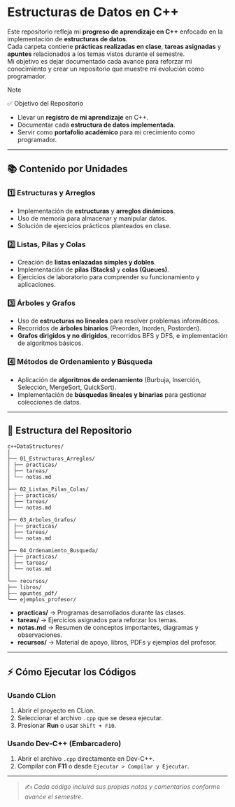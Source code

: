# Estructuras de Datos en C++

Este repositorio refleja mi **progreso de aprendizaje en C++** enfocado en la implementación de **estructuras de datos**.  
Cada carpeta contiene **prácticas realizadas en clase**, **tareas asignadas** y **apuntes** relacionados a los temas vistos durante el semestre.  
Mi objetivo es dejar documentado cada avance para reforzar mi conocimiento y crear un repositorio que muestre mi evolución como programador.

>[!NOTE]
> 
>✅ Objetivo del Repositorio
>- Llevar un **registro de mi aprendizaje** en C++.
>- Documentar cada **estructura de datos implementada**.
>- Servir como **portafolio académico** para mi crecimiento como programador.

---

## 📚 Contenido por Unidades

### 1️⃣ Estructuras y Arreglos
- Implementación de **estructuras** y **arreglos dinámicos**.
- Uso de memoria para almacenar y manipular datos.
- Solución de ejercicios prácticos planteados en clase.

### 2️⃣ Listas, Pilas y Colas
- Creación de **listas enlazadas simples y dobles**.
- Implementación de **pilas (Stacks)** y **colas (Queues)**.
- Ejercicios de laboratorio para comprender su funcionamiento y aplicaciones.

### 3️⃣ Árboles y Grafos
- Uso de **estructuras no lineales** para resolver problemas informáticos.
- Recorridos de **árboles binarios** (Preorden, Inorden, Postorden).
- **Grafos dirigidos y no dirigidos**, recorridos BFS y DFS, e implementación de algoritmos básicos.

### 4️⃣ Métodos de Ordenamiento y Búsqueda
- Aplicación de **algoritmos de ordenamiento** (Burbuja, Inserción, Selección, MergeSort, QuickSort).
- Implementación de **búsquedas lineales y binarias** para gestionar colecciones de datos.

---

## 📂 Estructura del Repositorio

```
c++DataStructures/
│
├── 01_Estructuras_Arreglos/
│ ├── practicas/
│ ├── tareas/
│ └── notas.md
│
├── 02_Listas_Pilas_Colas/
│ ├── practicas/
│ ├── tareas/
│ └── notas.md
│
├── 03_Arboles_Grafos/
│ ├── practicas/
│ ├── tareas/
│ └── notas.md
│
├── 04_Ordenamiento_Busqueda/
│ ├── practicas/
│ ├── tareas/
│ └── notas.md
│
└── recursos/
├── libros/
├── apuntes_pdf/
└── ejemplos_profesor/
```


- **practicas/** → Programas desarrollados durante las clases.
- **tareas/** → Ejercicios asignados para reforzar los temas.
- **notas.md** → Resumen de conceptos importantes, diagramas y observaciones.
- **recursos/** → Material de apoyo, libros, PDFs y ejemplos del profesor.

---

## ⚡ Cómo Ejecutar los Códigos

### Usando CLion
1. Abrir el proyecto en CLion.
2. Seleccionar el archivo `.cpp` que se desea ejecutar.
3. Presionar **Run** o usar `Shift + F10`.

### Usando Dev-C++ (Embarcadero)
1. Abrir el archivo `.cpp` directamente en Dev-C++.
2. Compilar con **F11** o desde `Ejecutar > Compilar y Ejecutar`.

---

> ✍️ *Cada código incluirá sus propias notas y comentarios conforme avance el semestre.*  
